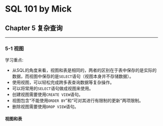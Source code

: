# SQL 101 by Mick #
## Chapter 5 复杂查询 ##

---
### 5-1 视图 ###

学习重点:
- 从SQL的角度来看，视图和表是相同的，两者的区别在于表中保存的是实际的数据，而视图中保存的是`SELECT`语句（视图本身并不存储数据）。
- 使用视图，可以轻松完成跨多表查询数据等复杂操作。
- 可以将常用的`SELECT`语句做成视图来使用。
- 创建视图需要使用`CREATE VIEW`语句。
- 视图包含“不能使用`ORDER BY`”和“可对其进行有限制的更新”两项限制。
- 删除视图需要使用`DROP VIEW`语句。


#### 视图和表 ####

